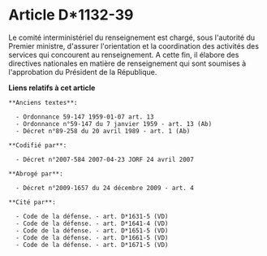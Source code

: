 # Article D*1132-39

Le comité interministériel du renseignement est chargé, sous l'autorité du Premier ministre, d'assurer l'orientation et la
coordination des activités des services qui concourent au renseignement. A cette fin, il élabore des directives nationales en
matière de renseignement qui sont soumises à l'approbation du Président de la République.

**Liens relatifs à cet article**

	**Anciens textes**:

	  - Ordonnance 59-147 1959-01-07 art. 13
	  - Ordonnance n°59-147 du 7 janvier 1959 - art. 13 (Ab)
	  - Décret n°89-258 du 20 avril 1989 - art. 1 (Ab)

	**Codifié par**:

	  - Décret n°2007-584 2007-04-23 JORF 24 avril 2007

	**Abrogé par**:

	  - Décret n°2009-1657 du 24 décembre 2009 - art. 4

	**Cité par**:

	  - Code de la défense. - art. D*1631-5 (VD)
	  - Code de la défense. - art. D*1641-4 (VD)
	  - Code de la défense. - art. D*1651-5 (VD)
	  - Code de la défense. - art. D*1661-5 (VD)
	  - Code de la défense. - art. D*1671-5 (VD)
